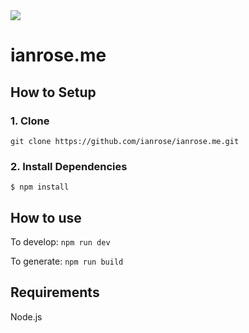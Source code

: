 <a href="https://www.netlify.com">
  <img src="https://www.netlify.com/img/global/badges/netlify-color-accent.svg"/>
</a>

# ianrose.me

## How to Setup

### 1. Clone

`git clone https://github.com/ianrose/ianrose.me.git`

### 2. Install Dependencies

```
$ npm install
```

## How to use

To develop: `npm run dev`

To generate: `npm run build`

## Requirements

Node.js
